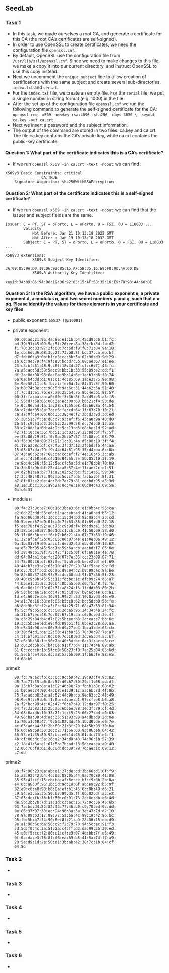 ## SeedLab

### Task 1

- In this task, we made ourselves a root CA, and generate a certificate for this CA (the root CA’s certificates are self-signed).
- In order to use OpenSSL to create certificates, we need the configuration file ``openssl.cnf``.
- By default, OpenSSL use the configuration file from ``/usr/lib/ssl/openssl.cnf``. Since we need
to make changes to this file, we make a copy it into our current directory, and instruct OpenSSL to use this
copy instead.
- Next we uncomment the ``unique_subject`` line to allow creation of certifications with the same subject and create several sub-directories, ``index.txt`` and ``serial``.
- For the ``index.txt`` file, we create an empty file. For the ``serial`` file, we put a single number in string format (e.g. 1000) in the file.
- After the set up of the configuration file ``openssl.cnf`` we run the following command to generate the self-signed certificate for the CA: ``openssl req -x509 -newkey rsa:4096 -sha256 -days 3650 \ -keyout ca.key -out ca.crt``.
- Next we insert a password and the subject information.
- The output of the command are stored in two files: ca.key and ca.crt. The file ca.key contains the CA’s private key, while ca.crt contains the public-key certificate.

#### Question 1: What part of the certificate indicates this is a CA’s certificate?

- If we run ``openssl x509 -in ca.crt -text -noout`` we can find :

```
X509v3 Basic Constraints: critical
                CA:TRUE
    Signature Algorithm: sha256WithRSAEncryption
```


#### Question 2: What part of the certificate indicates this is a self-signed certificate?

- If we run ``openssl x509 -in ca.crt -text -noout`` we can find that the issuer and subject fields are the same.

```
Issuer: C = PT, ST = oPorto, L = oPorto, O = FSI, OU = L10G03 ...
        Validity
            Not Before: Jan 21 10:13:18 2022 GMT
            Not After : Jan 19 10:13:18 2032 GMT
        Subject: C = PT, ST = oPorto, L = oPorto, O = FSI, OU = L10G03 ...
```

```
X509v3 extensions:
            X509v3 Subject Key Identifier: 
                3A:09:85:9A:D0:19:D6:92:85:15:AF:5B:35:16:E9:F8:90:4A:60:DE
            X509v3 Authority Key Identifier: 
                keyid:3A:09:85:9A:D0:19:D6:92:85:15:AF:5B:35:16:E9:F8:90:4A:60:DE
```

#### Question 3: In the RSA algorithm, we have a public exponent e, a private exponent d, a modulus n, and two secret numbers p and q, such that n = pq. Please identify the values for these elements in your certificate and key files.

- public exponent: ``65537 (0x10001)``

- private exponent:
```
    00:c0:ad:21:96:4a:8e:e1:1b:b4:45:d8:cb:b1:fc:
    bd:39:91:45:09:5a:5f:26:ee:8a:38:fb:8d:fb:d2:
    f1:70:3c:33:97:2f:60:7c:6d:f9:f8:71:84:9e:18:
    1e:cb:6d:d6:08:3c:2f:73:b8:8f:bd:37:ca:eb:bf:
    d7:fd:06:a9:0b:bf:e3:cc:6b:5a:02:90:d9:9d:29:
    1b:6c:0e:79:f4:9f:e3:bd:d7:5b:88:ae:67:e1:ee:
    23:c3:bf:61:48:9c:6f:18:4d:27:cf:c6:71:43:fc:
    7a:a5:ac:5d:59:5e:c9:bb:1b:33:55:89:e2:cd:f1:
    df:2a:0d:08:96:0a:0a:9b:14:6e:1a:b3:b6:f8:74:
    6a:0a:b4:dd:d1:01:c1:4d:85:69:1a:e2:75:9e:98:
    8e:9e:58:11:c6:fb:af:fe:0d:1c:84:31:5f:59:60:
    2a:b8:74:8e:cc:90:5d:9a:6c:31:44:62:5a:51:40:
    cf:7c:d1:e1:7b:e7:79:25:54:75:8b:4e:b1:98:57:
    00:3f:fa:ba:aa:a0:f0:f3:3b:8f:2a:d5:e3:a8:f8:
    51:55:d7:58:65:00:3e:ec:00:68:b6:21:f4:53:de:
    4e:0c:86:ad:1a:1a:28:c1:55:e8:43:b6:8a:44:54:
    6b:c7:dd:05:8a:7c:e6:fa:cd:64:1f:63:70:10:21:
    ca:a7:0f:e4:0b:0b:35:38:4e:f2:3b:d3:8d:3d:ed:
    b5:30:51:7f:3e:d8:d7:93:ef:f6:43:a8:9a:40:d0:
    26:5f:c9:53:d2:30:52:2a:99:58:dc:7d:d0:13:a5:
    38:e7:0d:1a:6d:a4:9c:5c:13:d6:e8:be:1d:92:ad:
    42:71:10:ce:56:7b:51:1c:03:39:22:8d:bf:f7:5f:
    ee:33:00:29:51:f6:0a:2b:b7:57:f2:08:e1:08:79:
    43:f6:30:38:89:27:91:1c:81:4a:d5:88:19:3f:f4:
    01:19:a2:8c:df:c7:f5:3f:d7:12:2f:bd:fb:44:aa:
    15:03:87:da:29:f9:44:64:61:95:35:d4:ea:6c:0b:
    07:43:a0:62:a7:68:da:cd:ef:f7:4e:16:45:3c:ab:
    af:ec:f4:68:e8:c4:16:04:55:7e:5b:05:f0:3f:19:
    ce:9b:4c:86:f5:12:5e:cf:5a:5d:e1:76:b8:70:09:
    7b:3d:8f:9b:bf:25:44:a5:57:4e:11:ae:2c:c1:51:
    84:d2:b1:ea:b7:71:a2:02:62:bc:f5:14:61:59:34:
    17:3c:48:48:7c:89:ab:5d:c7:d6:fa:ba:bf:8f:31:
    a7:8f:81:e2:0e:4c:8d:7a:79:81:cd:bd:95:a5:3d:
    a8:1e:1b:c1:65:a9:2a:8d:4e:1e:60:84:a3:09:5a:
    04:c6:31
```

- modulus:
```
    00:f4:27:8c:e7:60:16:3b:a3:6c:e1:0b:4c:55:ca:
    e2:6d:22:dd:56:e6:b1:ac:eb:ad:41:a0:ed:b5:12:
    fa:9b:06:d8:41:3b:cc:15:d4:bd:92:0a:c4:23:cd:
    00:5b:ee:67:d9:01:a0:7f:63:86:01:69:d0:27:18:
    f5:ee:70:f4:92:a8:75:c9:9d:f4:bb:d9:a1:3d:98:
    20:38:1e:e0:87:8e:1d:c1:cb:c9:41:50:09:58:d0:
    98:11:66:3b:dc:f6:b7:b6:21:4b:07:73:63:f9:46:
    e1:32:af:af:2b:05:05:06:07:4e:e1:0e:06:49:12:
    9a:1b:83:19:69:aa:c1:de:d2:4d:db:40:69:13:62:
    aa:d5:7b:05:45:5c:1a:59:6a:cb:aa:bd:f7:85:6e:
    ed:38:49:b1:8f:75:47:f1:c5:0f:6f:60:1e:4e:78:
    dd:84:84:a1:be:fc:20:07:7e:36:cc:23:88:87:71:
    54:75:00:36:df:68:fe:f5:a5:e0:be:e2:df:ef:69:
    40:44:b7:e3:a2:63:10:4f:7f:28:74:f5:ae:9b:fd:
    19:d5:7b:ff:cd:c0:a6:d9:94:c2:b8:09:ac:9a:be:
    9b:82:00:37:48:93:5c:4c:00:bd:91:07:66:5f:23:
    98:40:c9:8b:45:53:11:fd:bc:1c:df:09:74:d6:a7:
    44:b5:e1:d1:8c:30:64:0b:a5:e0:d0:f5:48:f2:f6:
    e8:6a:0d:1f:79:62:31:a8:24:f8:1f:dd:03:80:2b:
    9b:53:bc:a6:2a:cd:47:05:1d:07:b8:6c:ae:6c:a1:
    1d:e4:66:2e:be:10:31:99:2f:3d:10:0a:d4:46:e9:
    34:a1:7d:16:38:ef:85:b5:c8:62:bc:5d:b0:53:fe:
    a6:8d:9b:3f:f2:a3:8c:94:25:71:68:47:53:81:34:
    f6:5c:f9:b5:cb:c5:68:2d:a5:96:24:34:4b:24:fc:
    ab:31:b7:ec:48:7d:07:67:19:aa:c6:0c:ed:3e:4f:
    9a:c3:29:84:b4:d7:82:5b:ee:b8:2c:ea:c7:bb:6c:
    19:3c:5b:ee:ed:e9:fd:89:51:fc:0b:e3:28:d0:aa:
    29:e5:34:98:de:00:3d:d9:27:e4:1b:a3:de:63:cb:
    c8:30:f4:d1:de:22:50:41:b8:55:70:30:97:7e:a7:
    c4:3f:bf:91:a7:0c:69:7d:18:9d:3d:e5:d4:ac:bf:
    57:e6:3b:30:1e:90:7b:40:3a:bc:0a:3f:ae:c8:ce:
    18:c0:2d:6b:d7:b4:6e:91:f7:d4:11:74:4a:89:ab:
    61:8c:cc:cb:1b:5f:c0:58:23:f8:7a:25:04:65:6d:
    01:5e:bf:e4:65:dc:a8:5a:bb:09:1f:b6:fe:88:e5:
    1d:68:b9
```

prime1:
```
    00:fc:79:ac:fb:c3:6c:9d:b9:42:19:93:f4:9c:82:
    d8:7a:71:55:a0:0a:57:d0:67:50:29:f1:08:cd:df:
    9a:25:b7:3a:8e:a1:02:40:8e:7b:fb:b1:8c:68:02:
    51:b0:ae:24:90:4a:b8:e1:39:1c:aa:6b:7d:4f:0b:
    75:7a:ad:b8:3a:a8:62:44:9b:cb:9e:83:c2:48:49:
    e8:9e:9f:c9:b6:f1:0a:c4:ae:b1:97:cf:e8:b6:a8:
    7a:f2:bc:99:4c:02:47:f6:e7:49:12:da:97:f0:25:
    64:f7:33:83:12:25:a5:6b:be:88:3e:3f:79:cf:4d:
    84:08:8a:db:10:33:71:1c:f5:23:66:27:bd:c0:03:
    49:96:ba:08:4d:ac:35:51:93:98:a4:db:d8:2d:8e:
    1a:70:a1:00:47:f9:53:82:3d:46:1b:d0:de:e9:7e:
    ac:65:ad:a4:3f:2b:69:21:3f:29:b4:5b:93:30:ba:
    fb:6d:69:69:50:20:d2:71:66:60:93:06:eb:64:42:
    55:53:e1:35:89:92:bc:e6:1d:45:01:4c:73:e2:f1:
    4b:cf:00:dc:5a:26:a2:34:d0:48:74:96:1b:57:39:
    c2:18:41:5a:e1:67:5b:7b:ad:13:5d:ea:ea:a0:40:
    c2:06:76:f8:61:d6:0d:dc:39:79:7d:ae:1c:09:12:
    c7:dd
```
prime2:
```
    00:f7:90:23:0a:ab:e1:27:de:cd:3b:66:d1:8f:f9:
    1b:a2:92:42:b4:4c:02:08:05:44:8a:70:80:41:08:
    85:95:4f:cf:15:cb:ba:af:6e:ce:bf:f9:6b:2b:0a:
    e4:0c:a8:0f:95:1b:5d:9d:10:6f:ab:e9:92:b5:9f:
    32:e9:c6:a0:90:b6:8a:ef:b1:45:6c:8b:49:d6:21:
    c9:54:e3:aa:3b:50:67:89:d5:ff:0b:02:df:ac:e2:
    87:63:dc:fb:36:bf:50:c0:01:78:2c:8e:db:c6:4d:
    de:5b:2b:2b:7d:1a:1d:c3:ac:16:72:0c:36:45:6b:
    93:7a:bc:d4:82:82:43:77:46:b0:c9:70:ed:9c:dd:
    0e:86:97:07:38:ec:94:96:8a:3a:3e:47:7d:d2:10:
    78:9a:08:b3:17:88:77:5a:ba:4c:99:19:42:86:bc:
    95:fb:5b:b7:34:90:6e:8f:21:a9:28:36:15:cb:d9:
    9e:a1:98:6c:da:50:c2:f2:79:70:94:5c:ac:91:f3:
    cd:5d:f0:4c:2a:51:2a:c4:ff:d3:da:99:35:20:ed:
    45:c0:f5:cc:f2:80:e1:cf:e9:07:4d:bb:7f:e6:49:
    0f:0c:da:e3:78:8f:f6:ea:69:b5:41:5a:74:f7:a9:
    20:5e:d9:1d:2e:50:e1:3b:ab:e2:38:7c:1b:84:cf:
    64:8d
```

### Task 2

- 

### Task 3

-

### Task 4

- 

### Task 5

- 

### Task 6

- 


